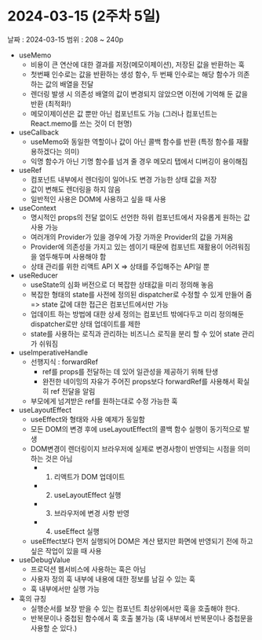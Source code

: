 # 2024-03-15 (2주차 5일)

날짜 : 2024-03-15
범위 : 208 ~ 240p

- useMemo
    - 비용이 큰 연산에 대한 결과를 저장(메모이제이션), 저장된 값을 반환하는 훅
    - 첫번째 인수로는 값을 반환하는 생성 함수, 두 번째 인수로는 해당 함수가 의존하는 값의 배열을 전달
    - 렌더링 발생 시 의존성 배열의 값이 변경되지 않았으면 이전에 기억해 둔 값을 반환 (최적화!)
    - 메모이제이션은 값 뿐만 아닌 컴포넌트도 가능 (그러나 컴포넌트는 React.memo를 쓰는 것이 더 현명)
- useCallback
    - useMemo와 동일한 역할이나 값이 아닌 콜백 함수를 반환 (특정 함수를 재활용하겠다는 의미)
    - 익명 함수가 아닌 기명 함수를 넘겨 줄 경우 메모리 탭에서 디버깅이 용이해짐
- useRef
    - 컴포넌트 내부에서 렌더링이 일어나도 변경 가능한 상태 값을 저장
    - 값이 변해도 렌더링을 하지 않음
    - 일반적인 사용은 DOM에 사용하고 싶을 때 사용
- useContext
    - 명시적인 props의 전달 없이도 선언한 하위 컴포넌트에서 자유롭게 원하는 값 사용 가능
    - 여러개의 Provider가 있을 경우에 가장 가까운 Provider의 값을 가져옴
    - Provider에 의존성을 가지고 있는 셈이기 때문에 컴포넌트 재활용이 어려워짐을 염두해두며 사용해야 함
    - 상태 관리를 위한 리액트 API X => 상태를 주입해주는 API일 뿐
- useReducer
    - useState의 심화 버전으로 더 복잡한 상태값을 미리 정의해 놓음
    - 복잡한 형태의 state를 사전에 정의된 dispatcher로 수정할 수 있게 만들어 줌 => state 값에 대한 접근은 컴포넌트에서만 가능
    - 업데이트 하는 방법에 대한 상세 정의는 컴포넌트 밖에다두고 미리 정의해둔 dispatcher로만 상태 업데이트를 제한
    - state를 사용하는 로직과 관리하는 비즈니스 로직을 분리 할 수 있어 state 관리가 쉬워짐
- useImperativeHandle
    - 선행지식 : forwardRef
        - ref를 props를 전달하는 데 있어 일관성을 제공하기 위해 탄생
        - 완전한 네이밍의 자유가 주어진 props보다 forwardRef를 사용해서 확실히 ref 전달을 알림
    - 부모에게 넘겨받은 ref를 원하는대로 수정 가능한 훅
- useLayoutEffect
    - useEffect와 형태와 사용 예제가 동일함
    - 모든 DOM의 변경 후에 useLayoutEffect의 콜백 함수 실행이 동기적으로 발생
    - DOM변경이 렌더링이지 브라우저에 실제로 변경사항이 반영되는 시점을 의미하는 것은 아님
        - 1. 리액트가 DOM 업데이트
        - 2. useLayoutEffect 실행
        - 3. 브라우저에 변경 사항 반영
        - 4. useEffect 실행
    - useEffect보다 먼저 실행되어 DOM은 계산 됐지만 화면에 반영되기 전에 하고 싶은 작업이 있을 때 사용
- useDebugValue
    - 프로덕션 웹서비스에 사용하는 훅은 아님
    - 사용자 정의 훅 내부에 내용에 대한 정보를 남길 수 있는 훅
    - 훅 내부에서만 실행 가능
- 훅의 규칭
    - 실행순서를 보장 받을 수 있는 컴포넌트 최상위에서만 훅을 호출해야 한다.
    - 반복문이나 중첩된 함수에서 훅 호출 불가능 (훅 내부에서 반복문이나 중첩문을 사용할 순 있다.)

